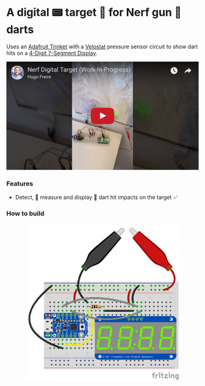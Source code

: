 # A digital :pager: target :dart: for Nerf gun :gun: darts

Uses an [Adafruit Trinket](https://www.adafruit.com/product/1501) with a [Velostat](https://en.wikipedia.org/wiki/Velostat) pressure sensor circuit to show dart hits on a [4-Digit 7-Segment Display](https://www.adafruit.com/product/880).

<p align="center">
  <a href="http://www.youtube.com/watch?v=FRkOJmAujnU"><img src="share/github/overview.png" width="620"></a>
</p>

### Features
* Detect, :muscle: measure and display :dart: dart hit impacts on the target :white_check_mark:

### How to build

<p align="center">
  <img src="share/github/breadboard.png" width="400"/>
</p>
